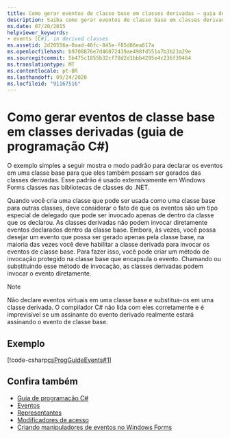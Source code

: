 ```yaml
---
title: Como gerar eventos de classe base em classes derivadas – guia de programação C#
description: Saiba como gerar eventos de classe base em classes derivadas. Consulte um exemplo de código e exiba recursos adicionais disponíveis.
ms.date: 07/20/2015
helpviewer_keywords:
- events [C#], in derived classes
ms.assetid: 2d20556a-0aad-46fc-845e-f85d86ea617a
ms.openlocfilehash: b9708876e7d46072439ae498fd551a7b3b23a29e
ms.sourcegitcommit: 5b475c1855b32cf78d2d1bbb4295e4c236f39464
ms.translationtype: MT
ms.contentlocale: pt-BR
ms.lasthandoff: 09/24/2020
ms.locfileid: "91167516"
---
```

# <a name="how-to-raise-base-class-events-in-derived-classes-c-programming-guide"></a>Como gerar eventos de classe base em classes derivadas (guia de programação C#)

O exemplo simples a seguir mostra o modo padrão para declarar os eventos em uma classe base para que eles também possam ser gerados das classes derivadas. Esse padrão é usado extensivamente em Windows Forms classes nas bibliotecas de classes do .NET.  
  
 Quando você cria uma classe que pode ser usada como uma classe base para outras classes, deve considerar o fato de que os eventos são um tipo especial de delegado que pode ser invocado apenas de dentro da classe que os declarou. As classes derivadas não podem invocar diretamente eventos declarados dentro da classe base. Embora, às vezes, você possa desejar um evento que possa ser gerado apenas pela classe base, na maioria das vezes você deve habilitar a classe derivada para invocar os eventos de classe base. Para fazer isso, você pode criar um método de invocação protegido na classe base que encapsula o evento. Chamando ou substituindo esse método de invocação, as classes derivadas podem invocar o evento diretamente.  
  
> [!NOTE]
> Não declare eventos virtuais em uma classe base e substitua-os em uma classe derivada. O compilador C# não lida com eles corretamente e é imprevisível se um assinante do evento derivado realmente estará assinando o evento de classe base.  
  
## <a name="example"></a>Exemplo  

 [!code-csharp[csProgGuideEvents#1](~/samples/snippets/csharp/VS_Snippets_VBCSharp/csProgGuideEvents/CS/Events.cs#1)]  
  
## <a name="see-also"></a>Confira também

- [Guia de programação C#](../index.md)
- [Eventos](./index.md)
- [Representantes](../delegates/index.md)
- [Modificadores de acesso](../classes-and-structs/access-modifiers.md)
- [Criando manipuladores de eventos no Windows Forms](/dotnet/desktop/winforms/creating-event-handlers-in-windows-forms)
